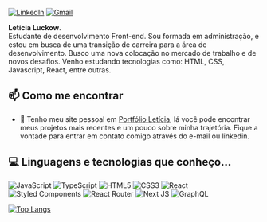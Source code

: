 [![LinkedIn](https://img.shields.io/badge/linkedin-%230077B5.svg?style=for-the-badge&logo=linkedin&logoColor=white)](https://www.linkedin.com/in/leticia-luckow/) [![Gmail](https://img.shields.io/badge/Gmail-D14836?style=for-the-badge&logo=gmail&logoColor=white)](leticia.villasboas99@gmail.com)

**Letícia Luckow**.<br/> 
Estudante de desenvolvimento Front-end. Sou formada em administração, e estou em busca de uma transição de carreira para a área de desenvolvimento. 
Busco uma nova colocação no mercado de trabalho e de novos desafios. Venho estudando tecnologias como: HTML, CSS, Javascript, React, entre outras.
## 📫 Como me encontrar

* 🔗 Tenho meu site pessoal em [Portfólio Letícia](https://portfolio-leticia-orcin.vercel.app/), lá você pode encontrar meus projetos mais recentes e um pouco sobre minha trajetória. Fique a vontade para entrar em contato comigo através do e-mail ou linkedin.

## 💻 Linguagens e tecnologias que conheço...

![JavaScript](https://img.shields.io/badge/javascript-%23323330.svg?style=for-the-badge&logo=javascript&logoColor=%23F7DF1E)
![TypeScript](https://img.shields.io/badge/typescript-%23007ACC.svg?style=for-the-badge&logo=typescript&logoColor=white)
![HTML5](https://img.shields.io/badge/html5-%23E34F26.svg?style=for-the-badge&logo=html5&logoColor=white)
![CSS3](https://img.shields.io/badge/css3-%231572B6.svg?style=for-the-badge&logo=css3&logoColor=white)
![React](https://img.shields.io/badge/react-%2320232a.svg?style=for-the-badge&logo=react&logoColor=%2361DAFB)
![Styled Components](https://img.shields.io/badge/styled--components-DB7093?style=for-the-badge&logo=styled-components&logoColor=white)
![React Router](https://img.shields.io/badge/React_Router-CA4245?style=for-the-badge&logo=react-router&logoColor=white)
![Next JS](https://img.shields.io/badge/Next-black?style=for-the-badge&logo=next.js&logoColor=white)
![GraphQL](https://img.shields.io/badge/-GraphQL-E10098?style=for-the-badge&logo=graphql&logoColor=white)

[![Top Langs](https://github-readme-stats.vercel.app/api/top-langs/?username=LeticiaLuckow)](https://github.com/LeticiaLuckow/github-readme-stats)
